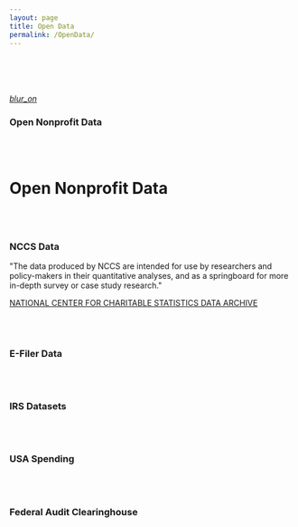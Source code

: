 ```yaml
---
layout: page
title: Open Data
permalink: /OpenData/
---
```


<br>
<br>


<br>
<br>


<div class="icon-block">
   <a href="https://player.vimeo.com/video/180644880"><i class="large material-icons">blur_on</i></a>
   <h3 class="center orange-text">Open Nonprofit Data</h3>
</div>


<br>
<br>


# Open Nonprofit Data



<br>
<br>






<div class="divider"></div>

### NCCS Data

"The data produced by NCCS are intended for use by researchers and policy-makers in their quantitative analyses, and as a springboard for more in-depth survey or case study research."

[NATIONAL CENTER FOR CHARITABLE STATISTICS DATA ARCHIVE](http://nccs-data.urban.org/index.php)

<br>
<br>

<div class="divider"></div>

### E-Filer Data



<br>
<br>

<div class="divider"></div>

### IRS Datasets



<br>
<br>

<div class="divider"></div>

### USA Spending






<br>
<br>

<div class="divider"></div>

### Federal Audit Clearinghouse





<br>
<br>

<div class="divider"></div>

